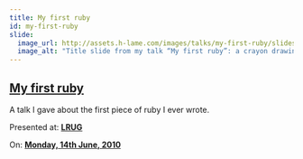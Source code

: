 ```yaml
---
title: My first ruby
id: my-first-ruby
slide:
  image_url: http://assets.h-lame.com/images/talks/my-first-ruby/slides/001.jpg
  image_alt: "Title slide from my talk “My first ruby”: a crayon drawing of a ruby, text: My first ruby by Murray Steele (aged 31½)"
---
```

## [My first ruby](/talks/my-first-ruby/)

A talk I gave about the first piece of ruby I ever wrote.

Presented at: **[LRUG](http://lrug.org/)**

On: **[Monday, 14th June, 2010](http://lrug.org/meetings/2010/june/)**
